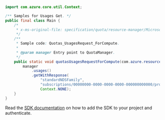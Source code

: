 ```java
import com.azure.core.util.Context;

/** Samples for Usages Get. */
public final class Main {
    /*
     * x-ms-original-file: specification/quota/resource-manager/Microsoft.Quota/preview/2021-03-15-preview/examples/getComputeOneSkuUsages.json
     */
    /**
     * Sample code: Quotas_UsagesRequest_ForCompute.
     *
     * @param manager Entry point to QuotaManager.
     */
    public static void quotasUsagesRequestForCompute(com.azure.resourcemanager.quota.QuotaManager manager) {
        manager
            .usages()
            .getWithResponse(
                "standardNDSFamily",
                "subscriptions/00000000-0000-0000-0000-000000000000/providers/Microsoft.Compute/locations/eastus",
                Context.NONE);
    }
}
```

Read the [SDK documentation](https://github.com/Azure/azure-sdk-for-java/blob/azure-resourcemanager-quota_1.0.0-beta.2/sdk/quota/azure-resourcemanager-quota/README.md) on how to add the SDK to your project and authenticate.
